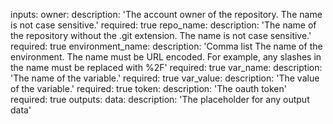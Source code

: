 
inputs:
  owner:
    description: 'The account owner of the repository. The name is not case sensitive.'
    required: true
  repo_name:
    description: 'The name of the repository without the .git extension. The name is not case sensitive.'
    required: true
  environment_name:
    description: 'Comma list The name of the environment. The name must be URL encoded. For example, any slashes in the name must be replaced with %2F'
    required: true
  var_name:
    description: 'The name of the variable.'
    required: true
  var_value:
    description: 'The value of the variable.'
    required: true
  token:
    description: 'The oauth token'
    required: true
outputs:
  data:
    description: 'The placeholder for any output data'
